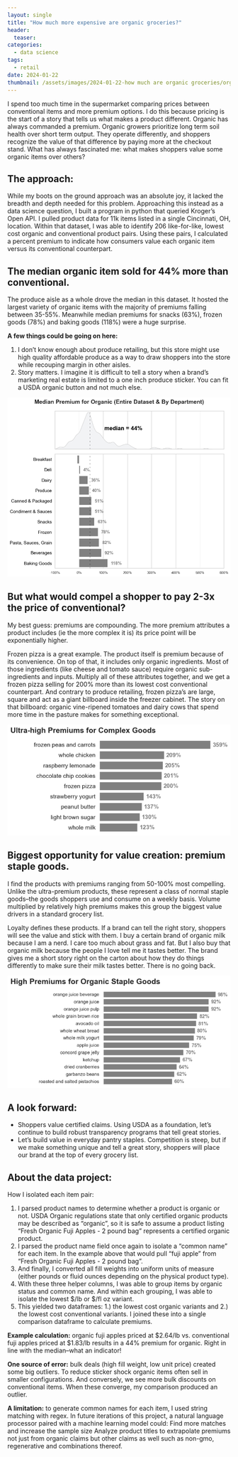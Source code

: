 ```yaml
---
layout: single
title: "How much more expensive are organic groceries?"
header: 
  teaser:
categories:
  - data science
tags:
  - retail
date: 2024-01-22
thumbnail: /assets/images/2024-01-22-how much are organic groceries/organic-pricing-medians.png
---
```

I spend too much time in the supermarket comparing prices between conventional items and more premium options. I do this because pricing is the start of a story that tells us what makes a product different. Organic has always commanded a premium. Organic growers prioritize long term soil health over short term output. They operate differently, and shoppers recognize the value of that difference by paying more at the checkout stand. What has always fascinated me: what makes shoppers value some organic items over others?

## The approach: 
While my boots on the ground approach was an absolute joy, it lacked the breadth and depth needed for this problem. Approaching this instead as a data science question, I built a program in python that queried Kroger’s Open API. I pulled product data for 11k items listed in a single Cincinnati, OH, location. Within that dataset, I was able to identify 206 like-for-like, lowest cost organic and conventional product pairs. Using these pairs, I calculated a percent premium to indicate how consumers value each organic item versus its conventional counterpart.

## The median organic item sold for 44% more than conventional. 
The produce aisle as a whole drove the median in this dataset. It hosted the largest variety of organic items with the majority of premiums falling between 35-55%. Meanwhile median premiums for snacks (63%), frozen goods (78%) and baking goods (118%) were a huge surprise. 

**A few things could be going on here:**

1. I don’t know enough about produce retailing, but this store might use high quality affordable produce as a way to draw shoppers into the store while recouping margin in other aisles.
2. Story matters. I imagine it is difficult to tell a story when a brand’s marketing real estate is limited to  a one inch produce sticker. You can fit a USDA organic button and not much else.


<img src="/assets/images/2024-01-22-how much are organic groceries/organic-pricing-medians.png" alt="">

## But what would compel a shopper to pay 2-3x the price of conventional? 
My best guess: premiums are compounding. The more premium attributes a product includes (ie the more complex it is) its price point will be exponentially higher.

Frozen pizza is a great example. The product itself is premium because of its convenience. On top of that, it includes only organic ingredients. Most of those ingredients (like cheese and tomato sauce) require organic sub-ingredients and inputs. Multiply all of these attributes together, and we get a frozen pizza selling for 200% more than its lowest cost conventional counterpart. And contrary to produce retailing, frozen pizza’s are large, square and act as a giant billboard inside the freezer cabinet. The story on that billboard: organic vine-ripened tomatoes and dairy cows that spend more time in the pasture makes for something exceptional.

<img src="/assets/images/2024-01-22-how much are organic groceries/organic-pricing-complex.png" alt="">

## Biggest opportunity for value creation: premium staple goods.
I find the products with premiums ranging from 50-100% most compelling. Unlike the ultra-premium products, these represent a class of normal staple goods–the goods shoppers use and consume on a weekly basis. Volume multiplied by relatively high premiums makes this group the biggest value drivers in a standard grocery list.

Loyalty defines these products. If a brand can tell the right story, shoppers will see the value and stick with them. I buy a certain brand of organic milk because I am a nerd. I care too much about grass and fat.  But I also buy that organic milk because the people I love tell me it tastes better. The brand gives me a short story right on the carton about how they do things differently to make sure their milk tastes better. There is no going back.

<img src="/assets/images/2024-01-22-how much are organic groceries/organic-pricing-staple-goods.png" alt="">


## A look forward:
- Shoppers value certified claims. Using USDA as a foundation, let’s continue to build robust transparency programs that tell great stories.
- Let’s build value in everyday pantry staples. Competition is steep, but if we make something unique and tell a great story, shoppers will place our  brand at the top of every grocery list.

## About the data project:
How I isolated each item pair:
1. I parsed product names to determine whether a product is organic or not. USDA Organic regulations state that only certified organic products may be described as “organic”, so it is safe to assume a product listing “Fresh Organic Fuji Apples - 2 pound bag” represents a certified organic product.
2. I parsed the product name field once again to isolate a “common name” for each item. In the example above that would pull “fuji apple” from “Fresh Organic Fuji Apples - 2 pound bag”.
3. And finally, I converted all fill weights into uniform units of measure (either pounds or fluid ounces depending on the physical product type).
4. With these three helper columns, I was able to group items by organic status and common name. And within each grouping, I was able to isolate the lowest $/lb or $/fl oz variant. 
5. This yielded two dataframes: 1.) the lowest cost organic variants and 2.) the lowest cost conventional variants. I joined these into a single comparison dataframe to calculate premiums.

**Example calculation:** organic fuji apples priced at $2.64/lb vs. conventional fuji apples priced at $1.83/lb results in a 44% premium for organic. Right in line with the median–what an indicator!

**One source of error:** bulk deals (high fill weight, low unit price) created some big outliers. To reduce sticker shock organic items often sell in smaller configurations. And conversely, we see more bulk discounts on conventional items. When these converge, my comparison produced an outlier.

**A limitation:** to generate common names for each item, I used string matching with regex. In future iterations of this project, a natural language processor paired with a machine learning model could:
 Find more matches and increase the sample size 
 Analyze product titles to extrapolate premiums not just from organic claims but other claims as well such as non-gmo, regenerative and combinations thereof.  
